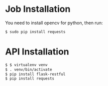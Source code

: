 # Job Installation
You need to install opencv for python, then run:
```bash
$ sudo pip install requests
```

# API Installation
```bash
$ $ virtualenv venv
$ . venv/bin/activate
$ pip install flask-restful
$ pip install requests
```